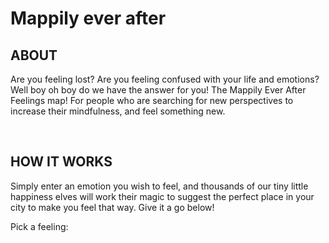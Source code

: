 <h1 className="header">Mappily ever after</h1>
                <h2 className="title">
                ABOUT
                </h2>
                <p className="Paragraph">
                Are you feeling lost? Are you feeling confused with your life and emotions? Well boy oh boy do we have the answer for you! The Mappily Ever After Feelings map! For people who are searching for new perspectives to increase their mindfulness, and feel something new.</p>
                <br />
                <h2 className="title">HOW IT WORKS</h2>
                <p>Simply enter an emotion you wish to feel, and thousands of our tiny little happiness elves will work their magic to suggest the perfect place in your city to make you feel that way. Give it a go below!
                </p>
                <form className="dropdown" onSubmit={this.handleSubmit}>
                  <label>
                    <div className="button">
            Pick a feeling:
                    </div>
